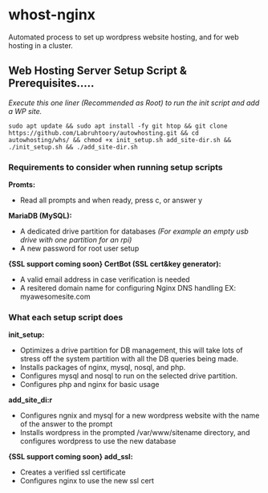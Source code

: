 # whost-nginx

 Automated process to set up wordpress website hosting, and for web hosting in a cluster.
 
 
 
 
 
 ## Web Hosting Server Setup Script & Prerequisites.....
 
 *Execute this one liner (Recommended as Root) to run the init script and add a WP site.*
                        
    sudo apt update && sudo apt install -fy git htop && git clone https://github.com/Labruhtoory/autowhosting.git && cd autowhosting/whs/ && chmod +x init_setup.sh add_site-dir.sh && ./init_setup.sh && ./add_site-dir.sh


### Requirements to consider when running setup scripts

**Promts:**
   - Read all prompts and when ready, press c, or answer y

**MariaDB (MySQL):**
   - A dedicated drive partition for databases *(For example an empty usb drive with one partition for an rpi)*
   - A new password for root user setup

**{SSL support coming soon} CertBot (SSL cert&key generator):**
   - A valid email address in case verification is needed
   - A resitered domain name for configuring Nginx DNS handling EX: myawesomesite.com


### What each setup script does

**init_setup:**
   - Optimizes a drive partition for DB management, this will take lots of stress off the system partition with all the DB queries being made.
   - Installs packages of nginx, mysql, nosql, and php.
   - Configures mysql and nosql to run on the selected drive partition.
   - Configures php and nginx for basic usage

**add_site_di:r**
   - Configures ngnix and mysql for a new wordpress website with the name of the answer to the prompt
   - Installs wordpress in the prompted /var/www/sitename directory, and configures wordpress to use the new database

**{SSL support coming soon} add_ssl:**
   - Creates a verified ssl certificate
   - Configures nginx to use the new ssl cert
